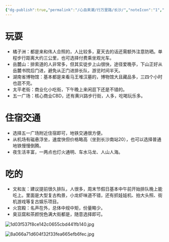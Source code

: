 ```yaml
---
{"dg-publish":true,"permalink":"/心血来潮/行万里路/长沙/","noteIcon":"1","created":"2023-08-31T10:13:50.469+08:00","updated":"2023-08-31T10:46:10.700+08:00"}
---
```


# 玩耍
- 橘子洲：都是来和伟人合照的，人比较多，夏天去的话还需额外注意防晒。单程步行距离大约三公里，也可选择付费乘坐观光车。
- 岳麓山：排索道的人非常多，但其实徒步上山很快，途径爱晚亭，下山正好从岳麓书院后门进，避免从正门进排长队，游览时间半天。
- 湖南省博物馆：基本都是来看马王堆汉墓的，博物馆大且藏品多，三四个小时也逛不完。
- 太平老街：商业化小吃街，下午晚上来闲逛下还是不错的。
- 五一广场：核心商业CBD，还有黄兴路步行街，人多，吃喝玩乐多。

# 住宿交通
- 选择五一广场附近住宿即可，地铁交通很方便。
- 从机场有磁悬浮坐，速度快但价格略高（坐到长沙南站20），也可以选择普通地铁慢慢倒腾。
- 夜生活丰富，一两点也灯火通明、车水马龙、人山人海。

# 吃的
- 文和友：建议提前很久排队，人很多，周末节假日基本中午前开始排队晚上能吃上。里面是大型复古构景，小龙虾味道不错，还有抓娃娃机、拍大头照、街机游戏等复古娱乐项目。
- 火宫殿：名声在外，总体中规中矩，份量略少。
- 臭豆腐和茶颜悦色满大街都是，随意选择即可。

![1d03f537f8ce142c0655cbd441fb140.jpg](https://s2.loli.net/2023/08/31/9vkT7oSGJbxZmzD.jpg)

![8a066a71d604f32f33fea665efb6fec.jpg](https://s2.loli.net/2023/08/31/fZ9SKiUGH1DFAxI.jpg)
